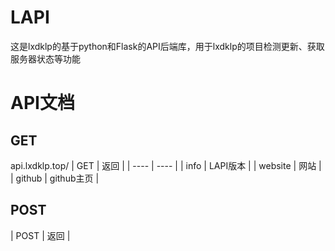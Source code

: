 # LAPI
这是lxdklp的基于python和Flask的API后端库，用于lxdklp的项目检测更新、获取服务器状态等功能

# API文档
## GET
api.lxdklp.top/
|  GET   | 返回  |
|  ----  | ----  |
| info  | LAPI版本 |
| website  | 网站 |
| github  | github主页 |

## POST
|  POST   | 返回  |

